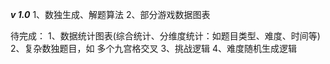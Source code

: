 ***v 1.0***
1、数独生成、解题算法
2、部分游戏数据图表


待完成：
1、数据统计图表(综合统计、分维度统计：如题目类型、难度、时间等)
2、复杂数独题目，如 多个九宫格交叉
3、挑战逻辑
4、难度随机生成逻辑

